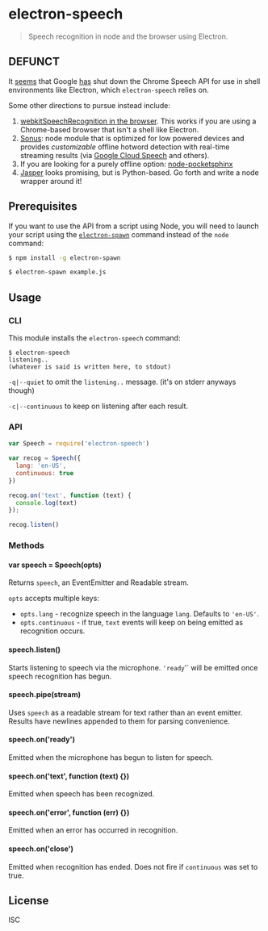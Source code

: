 # electron-speech

> Speech recognition in node and the browser using Electron.

## DEFUNCT

It
[seems](http://stackoverflow.com/questions/36214413/webkitspeechrecognition-returning-network-error-in-electron)
that Google
[has](https://groups.google.com/a/chromium.org/forum/#!topic/chromium-html5/JJe6KD7-bb8)
shut down the Chrome Speech API for use in shell environments like Electron, which `electron-speech` relies on.

Some other directions to pursue instead include:

1. [webkitSpeechRecognition in the browser](https://gist.github.com/noffle/968d694c3bffa055cfd3a4d9b1b13380). This works if you are using a Chrome-based browser that isn't a shell like Electron.
2. [Sonus](https://github.com/evancohen/sonus): node module that is optimized
   for low powered devices and provides *customizable* offline hotword detection
   with real-time streaming results (via [Google Cloud
   Speech](https://github.com/googlecloudplatform/google-cloud-node#google-cloud-speech-alpha)
   and others).
3. If you are looking for a purely offline option:
   [node-pocketsphinx](https://github.com/cmusphinx/node-pocketsphinx)
4. [Jasper](https://jasperproject.github.io/) looks promising, but is
   Python-based. Go forth and write a node wrapper around it!

## Prerequisites

If you want to use the API from a script using Node, you will need to launch
your script using the
[`electron-spawn`](https://www.npmjs.com/package/electron-spawn) command instead
of the `node` command:

```sh
$ npm install -g electron-spawn

$ electron-spawn example.js
```

## Usage

### CLI

This module installs the `electron-speech` command:

```
$ electron-speech
listening..
(whatever is said is written here, to stdout)
```

`-q|--quiet` to omit the `listening..` message. (it's on stderr anyways though)

`-c|--continuous` to keep on listening after each result.

### API

```javascript
var Speech = require('electron-speech')

var recog = Speech({
  lang: 'en-US',
  continuous: true
})

recog.on('text', function (text) {
  console.log(text)
});

recog.listen()
```

### Methods

#### var speech = Speech(opts)

Returns `speech`, an EventEmitter and Readable stream.

`opts` accepts multiple keys:

- `opts.lang` - recognize speech in the language `lang`. Defaults to `'en-US'`.
- `opts.continuous` - if true, `text` events will keep on being emitted as recognition
occurs.

#### speech.listen()

Starts listening to speech via the microphone. `'ready`'` will be emitted once speech
recognition has begun.

#### speech.pipe(stream)

Uses `speech` as a readable stream for text rather than an event emitter.
Results have newlines appended to them for parsing convenience.

#### speech.on('ready')

Emitted when the microphone has begun to listen for speech.

#### speech.on('text', function (text) {})

Emitted when speech has been recognized.

#### speech.on('error', function (err) {})

Emitted when an error has occurred in recognition.

#### speech.on('close')

Emitted when recognition has ended. Does not fire if `continuous` was set to
true.

## License

ISC
